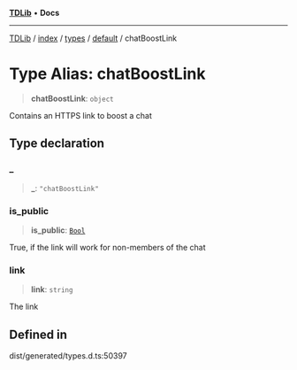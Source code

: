 [**TDLib**](../../../../../../README.md) • **Docs**

***

[TDLib](../../../../../../modules.md) / [index](../../../../../README.md) / [types](../../../README.md) / [default](../README.md) / chatBoostLink

# Type Alias: chatBoostLink

> **chatBoostLink**: `object`

Contains an HTTPS link to boost a chat

## Type declaration

### \_

> **\_**: `"chatBoostLink"`

### is\_public

> **is\_public**: [`Bool`](Bool.md)

True, if the link will work for non-members of the chat

### link

> **link**: `string`

The link

## Defined in

dist/generated/types.d.ts:50397
